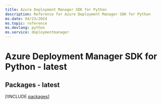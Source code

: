 ```yaml
---
title: Azure Deployment Manager SDK for Python
description: Reference for Azure Deployment Manager SDK for Python
ms.date: 04/23/2024
ms.topic: reference
ms.devlang: python
ms.service: deploymentmanager
---
```

# Azure Deployment Manager SDK for Python - latest
## Packages - latest
[!INCLUDE [packages](deployment-manager-index.md)]